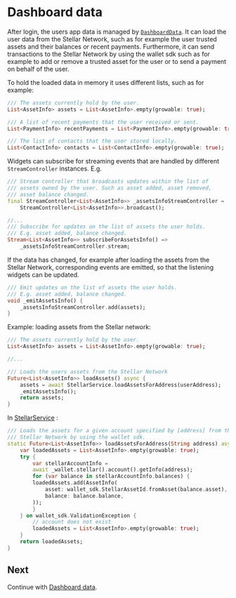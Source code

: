 # Dashboard data

After login, the users app data is managed by [`DashboardData`](https://github.com/Soneso/flutter_basic_pay/blob/main/lib/services/data.dart).
It can load the user data from the Stellar Network, such as for example the user trusted assets and their balances or recent payments. Furthermore, it can send transactions to the Stellar Network by using the wallet sdk such as for example to add or remove a trusted asset for the user or to send a payment on behalf of the user.

To hold the loaded data in memory it uses different lists, such as for example:

```dart
/// The assets currently hold by the user.
List<AssetInfo> assets = List<AssetInfo>.empty(growable: true);

/// A list of recent payments that the user received or sent.
List<PaymentInfo> recentPayments = List<PaymentInfo>.empty(growable: true);

/// The list of contacts that the user stored locally.
List<ContactInfo> contacts = List<ContactInfo>.empty(growable: true);
```

Widgets can subscribe for streaming events that are handled by different `StreamController` instances. E.g. 

```dart
/// Stream controller that broadcasts updates within the list of
/// assets owned by the user. Such as asset added, asset removed,
/// asset balance changed.
final StreamController<List<AssetInfo>> _assetsInfoStreamController =
    StreamController<List<AssetInfo>>.broadcast();

//...
/// Subscribe for updates on the list of assets the user holds.
/// E.g. asset added, balance changed.
Stream<List<AssetInfo>> subscribeForAssetsInfo() =>
    _assetsInfoStreamController.stream;

```

If the data has changed, for example after loading the assets from the Stellar Network, corresponding events are emitted,
so that the listening widgets can be updated.

```dart
/// Emit updates on the list of assets the user holds.
/// E.g. asset added, balance changed.
void _emitAssetsInfo() {
    _assetsInfoStreamController.add(assets);
}
```

Example: loading assets from the Stellar network:

```dart
/// The assets currently hold by the user.
List<AssetInfo> assets = List<AssetInfo>.empty(growable: true);

//...

/// Loads the users assets from the Stellar Network
Future<List<AssetInfo>> loadAssets() async {
    assets = await StellarService.loadAssetsForAddress(userAddress);
    _emitAssetsInfo();
    return assets;
}
```

In [StellarService](https://github.com/Soneso/flutter_basic_pay/blob/main/lib/services/stellar.dart) :

```dart
/// Loads the assets for a given account specified by [address] from the
/// Stellar Network by using the wallet sdk.
static Future<List<AssetInfo>> loadAssetsForAddress(String address) async {
    var loadedAssets = List<AssetInfo>.empty(growable: true);
    try {
        var stellarAccountInfo =
        await _wallet.stellar().account().getInfo(address);
        for (var balance in stellarAccountInfo.balances) {
        loadedAssets.add(AssetInfo(
            asset: wallet_sdk.StellarAssetId.fromAsset(balance.asset),
            balance: balance.balance,
        ));
        }
    } on wallet_sdk.ValidationException {
        // account does not exist
        loadedAssets = List<AssetInfo>.empty(growable: true);
    }
    return loadedAssets;
}
```

## Next

Continue with [Dashboard data](dashboard_data.md).